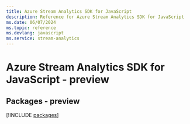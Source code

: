 ```yaml
---
title: Azure Stream Analytics SDK for JavaScript
description: Reference for Azure Stream Analytics SDK for JavaScript
ms.date: 06/07/2024
ms.topic: reference
ms.devlang: javascript
ms.service: stream-analytics
---
```

# Azure Stream Analytics SDK for JavaScript - preview
## Packages - preview
[!INCLUDE [packages](stream-analytics-index.md)]